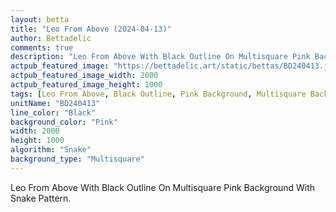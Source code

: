 ```yaml
---
layout: betta
title: "Leo From Above (2024-04-13)"
author: Bettadelic
comments: true
description: "Leo From Above With Black Outline On Multisquare Pink Background With Snake Pattern."
actpub_featured_image: "https://bettadelic.art/static/bettas/BD240413.jpg"
actpub_featured_image_width: 2000
actpub_featured_image_height: 1000
tags: [Leo From Above, Black Outline, Pink Background, Multisquare Background Pattern, Snake Pattern, April 2024]
unitName: "BD240413"
line_color: "Black"
background_color: "Pink"
width: 2000
height: 1000
algorithm: "Snake"
background_type: "Multisquare"
---
```


Leo From Above With Black Outline On Multisquare Pink Background With Snake Pattern.
